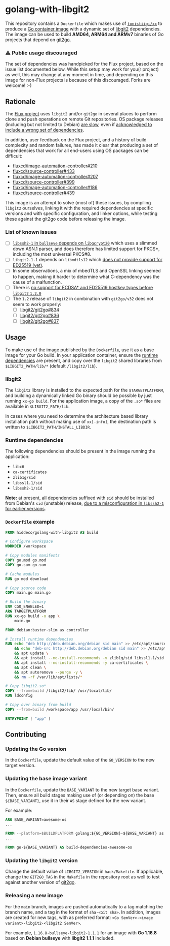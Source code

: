 # golang-with-libgit2

This repository contains a `Dockerfile` which makes use of [`tonistiigi/xx`][xx] to produce a [Go container image][]
with a dynamic set of [libgit2][] dependencies. The image can be used to build **AMD64, ARM64 and ARMv7** binaries of Go
projects that depend on [git2go][].

### :warning: **Public usage discouraged**

The set of dependencies was handpicked for the Flux project, based on the issue list documented below. While this setup
may work for you(r project) as well, this may change at any moment in time, and depending on this image for non-Flux
projects is because of this discouraged. Forks are welcome! :-)

## Rationale

The [Flux project][] uses `libgit2` and/or `git2go` in several places to perform clone and push operations on remote
Git repositories. OS package releases (including but not limited to Debian) [are slow][libgit2-debian-tracker],
even if [acknowledged to include a wrong set of dependencies][libssh2-1-misconfiguration].

In addition, user feedback on the Flux project, and a history of build complexity and random failures, has made it clear
that producing a set of dependencies that work for all end-users using OS packages can be difficult:

- [fluxcd/image-automation-controller#210](https://github.com/fluxcd/image-automation-controller/issues/210)
- [fluxcd/source-controller#433](https://github.com/fluxcd/source-controller/issues/433)
- [fluxcd/image-automation-controller#207](https://github.com/fluxcd/image-automation-controller/issues/207)
- [fluxcd/source-controller#399](https://github.com/fluxcd/source-controller/issues/399)
- [fluxcd/image-automation-controller#186](https://github.com/fluxcd/image-automation-controller/issues/186)
- [fluxcd/source-controller#439](https://github.com/fluxcd/source-controller/issues/439)

This image is an attempt to solve (most of) these issues, by compiling `libgit2` ourselves, linking it with
the required dependencies at specific versions and with specific configuration, and linker options,
while testing these against the git2go code before releasing the image.

### List of known issues

- [ ] [`libssh2-1` in `bullseye` depends on `libgcrypt20`][libssh2-1-misconfiguration] which uses a slimmed down ASN.1
      parser, and does therefore has limited support for PKCS*, including the most universal PKCS#8.
- [ ] `libgit2-1.1` depends on `libmdtls12` which [does not provide support for ED25519 (yet)][mbedtls-ed25519].
- [ ] In some observations, a mix of mbedTLS and OpenSSL linking seemed to happen, making it harder to determine what
      C-dependency  was the cause of a malfunction.
- [ ] There is [no support for ECDSA* and ED25519 hostkey types before `libgit2` `1.2.0`][libgit2-5750]
- [ ] The `1.2` release of `libgit2` in combination with `git2go/v32` does not seem to work properly:
  - [ ] [libgit2/git2go#834](https://github.com/libgit2/git2go/issues/834)
  - [ ] [libgit2/git2go#836](https://github.com/libgit2/git2go/issues/836)
  - [ ] [libgit2/git2go#837](https://github.com/libgit2/git2go/issues/837)

## Usage

To make use of the image published by the `Dockerfile`, use it as a base image for your Go build. In your application
container, ensure the [runtime dependencies](#Runtime-dependencies) are present, and copy over the `libgit2` shared
libraries from `$LIBGIT2_PATH/lib/*` (default `/libgit2/lib`).

### libgit2

The `libgit2` library is installed to the expected path for the `$TARGETPLATFORM`, and building a dynamically linked Go
binary should be possible by just running `xx-go build`. For the application image, a copy of the `.so*` files are
available in `$LIBGIT2_PATH/lib`.

In cases where you need to determine the architecture based library installation path without making use of `xx[-info]`,
the destination path is written to `$LIBGIT2_PATH/INSTALL_LIBDIR`.

### Runtime dependencies

The following dependencies should be present in the image running the application:

- `libc6`
- `ca-certificates`
- `zlib1g/sid`
- `libssl1.1/sid`
- `libssh2-1/sid`

**Note:** at present, all dependencies suffixed with `sid` should be installed from Debian's `sid` (unstable) release,
[due to a misconfiguration in `libssh2-1` for earlier versions][libssh2-1-misconfiguration].

### `Dockerfile` example

```Dockerfile
FROM hiddeco/golang-with-libgit2 AS build

# Configure workspace
WORKDIR /workspace

# Copy modules manifests
COPY go.mod go.mod
COPY go.sum go.sum

# Cache modules
RUN go mod download

# Copy source code
COPY main.go main.go

# Build the binary
ENV CGO_ENABLED=1
ARG TARGETPLATFORM
RUN xx-go build -o app \
    main.go

FROM debian:buster-slim as controller

# Install runtime dependencies
RUN echo "deb http://deb.debian.org/debian sid main" >> /etc/apt/sources.list \
    && echo "deb-src http://deb.debian.org/debian sid main" >> /etc/apt/sources.list \
    && apt update \
    && apt install --no-install-recommends -y zlib1g/sid libssl1.1/sid libssh2-1/sid \
    && apt install --no-install-recommends -y ca-certificates \
    && apt clean \
    && apt autoremove --purge -y \
    && rm -rf /var/lib/apt/lists/*

# Copy libgit2.so*
COPY --from=build /libgit2/lib/ /usr/local/lib/
RUN ldconfig

# Copy over binary from build
COPY --from=build /workspace/app /usr/local/bin/

ENTRYPOINT [ "app" ]
```

## Contributing

### Updating the Go version

In the `Dockerfile`, update the default value of the `GO_VERSION` to the new target version.

### Updating the base image variant

In the `Dockerfile`, update the `BASE_VARIANT` to the new target base variant. Then, ensure all build stages making use
of (or depending on) the base `${BASE_VARIANT}`, use it in their `AS` stage defined for the new variant.

For example:

```Dockerfile
ARG BASE_VARIANT=awesome-os
...

FROM --platform=$BUILDPLATFORM golang:${GO_VERSION}-${BASE_VARIANT} as go-awesome-os
...

FROM go-${BASE_VARIANT} AS build-dependencies-awesome-os
```

### Updating the `libgit2` version

Change the default value of `LIBGIT2_VERSION` in `hack/Makefile`. If applicable, change the `GIT2GO_TAG` in the
`Makefile` in the repository root as well to test against another version of [git2go][].

### Releasing a new image

For the `main` branch, images are pushed automatically to a tag matching the branch name, and a tag in the format of
`sha-<Git sha>`. In addition, images are created for new tags, with as preferred format:
`<Go SemVer>-<image variant>-libgit2-<libgit2 SemVer>`.

For example, `1.16.8-bullseye-libgit2-1.1.1` for an image with
**Go 1.16.8** based on **Debian bullseye** with **libgit2 1.1.1** included.

[xx]: https://github.com/tonistiigi/xx
[Go container image]: https://hub.docker.com/_/golang
[libgit2]: https://github.com/libgit2/libgit2
[git2go]: https://github.com/libgit2/git2go
[Flux project]: https://github.com/fluxcd
[libgit2-debian-tracker]: https://tracker.debian.org/pkg/libgit2
[libssh2-1-misconfiguration]: https://bugs.debian.org/cgi-bin/bugreport.cgi?bug=668271
[mbedtls-ed25519]: https://github.com/ARMmbed/mbedtls/issues/2452
[libgit2-5750]: https://github.com/libgit2/libgit2/pull/5750
